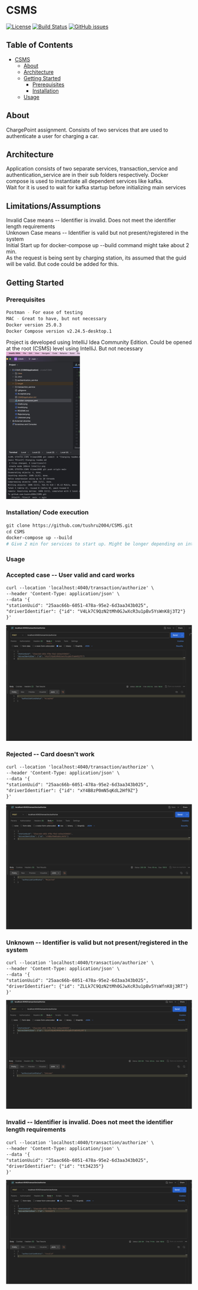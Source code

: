 # CSMS

[![License](https://img.shields.io/badge/license-MIT-blue.svg)](LICENSE)
[![Build Status](https://travis-ci.org/username/repo.svg?branch=main)](https://travis-ci.org/username/repo)
[![GitHub issues](https://img.shields.io/github/issues/username/repo.svg)](https://github.com/username/repo/issues)

## Table of Contents

- [CSMS](#CSMS)
    - [About](#about)
    - [Architecture](#architecture)
    - [Getting Started](#getting-started)
        - [Prerequisites](#prerequisites)
        - [Installation](#installation)
    - [Usage](#usage)


## About

ChargePoint assignment. Consists of two services that are used to authenticate a user 
for charging a car.

## Architecture
Application consists of two separate services, transaction_service and authentication_service are in their sub folders respectively.
Docker compose is used to instantiate all dependent services like kafka.  
Wait for it is used to wait for kafka startup before initializing main services 
## Limitations/Assumptions
Invalid Case means  -- Identifier is invalid. Does not meet the identifier length requirements<br>
Unknown Case means -- Identifier is valid but not present/registered in the system<br>
Initial Start up for docker-compose up --build command might take about 2 min.<br>
As the request is being sent by charging station, its assumed that the guid will be valid. But code could be added for this. 


## Getting Started

### Prerequisites

```sh
Postman - For ease of testing
MAC - Great to have, but not necessary
Docker version 25.0.3
Docker Compose version v2.24.5-desktop.1
```
Project is developed using IntelliJ Idea Community Edition. 
Could be opened at the root (CSMS) level using IntelliJ. But not necessary<br>
<img alt="IntelliJ" height="400" src="IntelliJ.png" width="200"/>

### Installation/ Code execution
```dockerfile
git clone https://github.com/tushru2004/CSMS.git
cd CSMS
docker-compose up --build
# Give 2 min for services to start up. Might be longer depending on internet speed and processor speed
```
### Usage
### Accepted case -- User valid and card works

```
curl --location 'localhost:4040/transaction/authorize' \
--header 'Content-Type: application/json' \
--data '{
"stationUuid": "25aac66b-6051-478a-95e2-6d3aa343b025",
"driverIdentifier": {"id": "V4Lk7C9QzN2tMh0GJwXcR3u1pBv5YsWnK8j3T2"}
}'
```
![Accepted](Accepted.png)

### Rejected -- Card doesn't work
```
curl --location 'localhost:4040/transaction/authorize' \
--header 'Content-Type: application/json' \
--data '{
"stationUuid": "25aac66b-6051-478a-95e2-6d3aa343b025",
"driverIdentifier": {"id": "xY4B8zP0mN5qKdL2Hf9Z"}
}'
```
![Rejected](Rejected.png)

### Unknown -- Identifier is valid but not present/registered in the system
```
curl --location 'localhost:4040/transaction/authorize' \
--header 'Content-Type: application/json' \
--data '{
"stationUuid": "25aac66b-6051-478a-95e2-6d3aa343b025",
"driverIdentifier": {"id": "ZLLk7C9QzN2tMh0GJwXcR3u1pBv5YsWfnK8j3RT"}
}'
```
![Unknown](Unknown.png)

### Invalid -- Identifier is invalid. Does not meet the identifier length requirements
```
curl --location 'localhost:4040/transaction/authorize' \
--header 'Content-Type: application/json' \
--data '{
"stationUuid": "25aac66b-6051-478a-95e2-6d3aa343b025",
"driverIdentifier": {"id": "tt34235"}
}'
```
![Invalid](Invalid.png)
